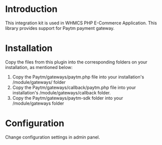 # Introduction

This integration kit is used in WHMCS PHP E-Commerce Application. This library provides support for Paytm payment gateway.

# Installation

Copy the files from this plugin into the corresponding folders on your installation, as mentioned below:
 1. Copy the Paytm/gateways/paytm.php file into your installation's /module/gateways/ folder
 2. Copy the Paytm/gateways/callback/paytm.php file into your installation's /module/gateways/callback folder.
 3. Copy the Paytm/gateways/paytm-sdk folder into your /module/gateways folder

# Configuration

Change configuration settings in admin panel.
